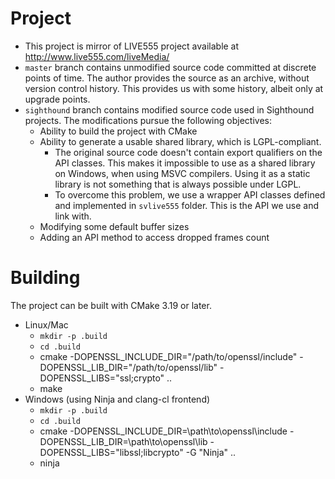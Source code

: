 # Project

* This project is mirror of LIVE555 project available at <http://www.live555.com/liveMedia/>
* `master` branch contains unmodified source code committed at discrete points of time. The author provides the source as an archive, without version control history. This provides us with some history, albeit only at upgrade points.
* `sighthound` branch contains modified source code used in Sighthound projects. The modifications pursue the following objectives:
    * Ability to build the project with CMake
    * Ability to generate a usable shared library, which is LGPL-compliant.
        * The original source code doesn't contain export qualifiers on the API classes. This makes it impossible to use as a shared library on Windows, when using MSVC compilers. Using it as a static library is not something that is always possible under LGPL.
        * To overcome this problem, we use a wrapper API classes defined and implemented in `svlive555` folder. This is the API we use and link with.
    * Modifying some default buffer sizes
    * Adding an API method to access dropped frames count

# Building

The project can be built with CMake 3.19 or later.
* Linux/Mac
    * `mkdir -p .build`
    * `cd .build`
    * cmake -DOPENSSL_INCLUDE_DIR="/path/to/openssl/include" -DOPENSSL_LIB_DIR="/path/to/openssl/lib" -DOPENSSL_LIBS="ssl;crypto" ..
    * make
* Windows (using Ninja and clang-cl frontend)
    * `mkdir -p .build`
    * `cd .build`
    * cmake -DOPENSSL_INCLUDE_DIR=\path\to\openssl\include -DOPENSSL_LIB_DIR=\path\to\openssl\lib -DOPENSSL_LIBS="libssl;libcrypto" -G "Ninja" ..
    * ninja